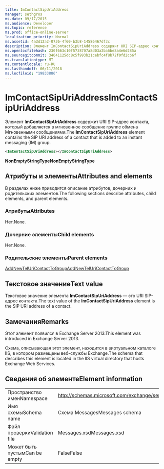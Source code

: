 ```yaml
---
title: ImContactSipUriAddress
manager: sethgros
ms.date: 09/17/2015
ms.audience: Developer
ms.topic: reference
ms.prod: office-online-server
localization_priority: Normal
ms.assetid: 4a3d12a2-0736-4f60-b3b8-14586467df3c
description: Элемент ImContactSipUriAddress содержит URI SIP-адрес контакта, который добавляется в мгновенное сообщение группе обмена Мгновенными сообщениями.
ms.openlocfilehash: 230f663c10f5738707a8d03a2ba6be8a4e6d285a
ms.sourcegitcommit: 34041125dc8c5f993b21cebfc4f8b72f0fd2cb6f
ms.translationtype: MT
ms.contentlocale: ru-RU
ms.lasthandoff: 06/11/2018
ms.locfileid: "19833886"
---
```

# <a name="imcontactsipuriaddress"></a><span data-ttu-id="8e7ec-103">ImContactSipUriAddress</span><span class="sxs-lookup"><span data-stu-id="8e7ec-103">ImContactSipUriAddress</span></span>

<span data-ttu-id="8e7ec-104">Элемент **ImContactSipUriAddress** содержит URI SIP-адрес контакта, который добавляется в мгновенное сообщение группе обмена Мгновенными сообщениями.</span><span class="sxs-lookup"><span data-stu-id="8e7ec-104">The **ImContactSipUriAddress** element contains the SIP URI address of a contact that is added to an instant messaging (IM) group.</span></span> 
  
```XML
<ImContactSipUriAddress></ImContactSipUriAddress>
```

 <span data-ttu-id="8e7ec-105">**NonEmptyStringType**</span><span class="sxs-lookup"><span data-stu-id="8e7ec-105">**NonEmptyStringType**</span></span>
## <a name="attributes-and-elements"></a><span data-ttu-id="8e7ec-106">Атрибуты и элементы</span><span class="sxs-lookup"><span data-stu-id="8e7ec-106">Attributes and elements</span></span>

<span data-ttu-id="8e7ec-107">В разделах ниже приводится описание атрибутов, дочерних и родительских элементов.</span><span class="sxs-lookup"><span data-stu-id="8e7ec-107">The following sections describe attributes, child elements, and parent elements.</span></span>
  
### <a name="attributes"></a><span data-ttu-id="8e7ec-108">Атрибуты</span><span class="sxs-lookup"><span data-stu-id="8e7ec-108">Attributes</span></span>

<span data-ttu-id="8e7ec-109">Нет.</span><span class="sxs-lookup"><span data-stu-id="8e7ec-109">None.</span></span>
  
### <a name="child-elements"></a><span data-ttu-id="8e7ec-110">Дочерние элементы</span><span class="sxs-lookup"><span data-stu-id="8e7ec-110">Child elements</span></span>

<span data-ttu-id="8e7ec-111">Нет.</span><span class="sxs-lookup"><span data-stu-id="8e7ec-111">None.</span></span>
  
### <a name="parent-elements"></a><span data-ttu-id="8e7ec-112">Родительские элементы</span><span class="sxs-lookup"><span data-stu-id="8e7ec-112">Parent elements</span></span>

[<span data-ttu-id="8e7ec-113">AddNewTelUriContactToGroup</span><span class="sxs-lookup"><span data-stu-id="8e7ec-113">AddNewTelUriContactToGroup</span></span>](addnewteluricontacttogroup.md)
  
## <a name="text-value"></a><span data-ttu-id="8e7ec-114">Текстовое значение</span><span class="sxs-lookup"><span data-stu-id="8e7ec-114">Text value</span></span>

<span data-ttu-id="8e7ec-115">Текстовое значение элемента **ImContactSipUriAddress** — это URI SIP-адрес контакта.</span><span class="sxs-lookup"><span data-stu-id="8e7ec-115">The text value of the **ImContactSipUriAddress** element is the SIP URI address of a contact.</span></span> 
  
## <a name="remarks"></a><span data-ttu-id="8e7ec-116">Замечания</span><span class="sxs-lookup"><span data-stu-id="8e7ec-116">Remarks</span></span>

<span data-ttu-id="8e7ec-117">Этот элемент появился в Exchange Server 2013.</span><span class="sxs-lookup"><span data-stu-id="8e7ec-117">This element was introduced in Exchange Server 2013.</span></span>
  
<span data-ttu-id="8e7ec-118">Схема, описывающая этот элемент, находится в виртуальном каталоге IIS, в котором размещены веб-службы Exchange.</span><span class="sxs-lookup"><span data-stu-id="8e7ec-118">The schema that describes this element is located in the IIS virtual directory that hosts Exchange Web Services.</span></span>
  
## <a name="element-information"></a><span data-ttu-id="8e7ec-119">Сведения об элементе</span><span class="sxs-lookup"><span data-stu-id="8e7ec-119">Element information</span></span>

|||
|:-----|:-----|
|<span data-ttu-id="8e7ec-120">Пространство имен</span><span class="sxs-lookup"><span data-stu-id="8e7ec-120">Namespace</span></span>  <br/> |http://schemas.microsoft.com/exchange/services/2006/messages  <br/> |
|<span data-ttu-id="8e7ec-121">Имя схемы</span><span class="sxs-lookup"><span data-stu-id="8e7ec-121">Schema name</span></span>  <br/> |<span data-ttu-id="8e7ec-122">Схема Messages</span><span class="sxs-lookup"><span data-stu-id="8e7ec-122">Messages schema</span></span>  <br/> |
|<span data-ttu-id="8e7ec-123">Файл проверки</span><span class="sxs-lookup"><span data-stu-id="8e7ec-123">Validation file</span></span>  <br/> |<span data-ttu-id="8e7ec-124">Messages.xsd</span><span class="sxs-lookup"><span data-stu-id="8e7ec-124">Messages.xsd</span></span>  <br/> |
|<span data-ttu-id="8e7ec-125">Может быть пустым</span><span class="sxs-lookup"><span data-stu-id="8e7ec-125">Can be empty</span></span>  <br/> |<span data-ttu-id="8e7ec-126">False</span><span class="sxs-lookup"><span data-stu-id="8e7ec-126">False</span></span>  <br/> |
   

